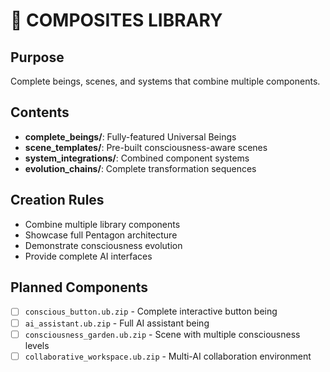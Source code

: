 # 🌟 COMPOSITES LIBRARY

## Purpose
Complete beings, scenes, and systems that combine multiple components.

## Contents
- **complete_beings/**: Fully-featured Universal Beings
- **scene_templates/**: Pre-built consciousness-aware scenes
- **system_integrations/**: Combined component systems
- **evolution_chains/**: Complete transformation sequences

## Creation Rules
- Combine multiple library components
- Showcase full Pentagon architecture
- Demonstrate consciousness evolution
- Provide complete AI interfaces

## Planned Components
- [ ] `conscious_button.ub.zip` - Complete interactive button being
- [ ] `ai_assistant.ub.zip` - Full AI assistant being
- [ ] `consciousness_garden.ub.zip` - Scene with multiple consciousness levels
- [ ] `collaborative_workspace.ub.zip` - Multi-AI collaboration environment
